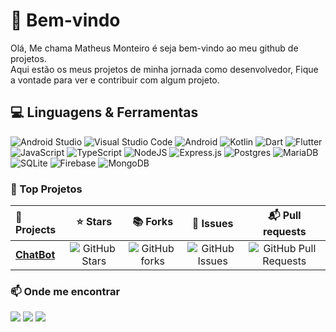 # :wave: Bem-vindo

Olá, Me chama Matheus Monteiro é seja bem-vindo ao meu github de projetos. <br/>
Aqui estão os meus projetos de minha jornada como desenvolvedor, Fique a vontade para ver e contribuir com algum projeto.

## :computer: Linguagens & Ferramentas

![Android Studio](https://img.shields.io/badge/android%20studio-346ac1?style=for-the-badge&logo=android%20studio&logoColor=white) ![Visual Studio Code](https://img.shields.io/badge/Visual%20Studio%20Code-0078d7.svg?style=for-the-badge&logo=visual-studio-code&logoColor=white) ![Android](https://img.shields.io/badge/Android-3DDC84?style=for-the-badge&logo=android&logoColor=white) ![Kotlin](https://img.shields.io/badge/kotlin-%237F52FF.svg?style=for-the-badge&logo=kotlin&logoColor=white) ![Dart](https://img.shields.io/badge/dart-%230175C2.svg?style=for-the-badge&logo=dart&logoColor=white)  ![Flutter](https://img.shields.io/badge/Flutter-%2302569B.svg?style=for-the-badge&logo=Flutter&logoColor=white) ![JavaScript](https://img.shields.io/badge/javascript-%23323330.svg?style=for-the-badge&logo=javascript&logoColor=%23F7DF1E) ![TypeScript](https://img.shields.io/badge/typescript-%23007ACC.svg?style=for-the-badge&logo=typescript&logoColor=white) ![NodeJS](https://img.shields.io/badge/node.js-6DA55F?style=for-the-badge&logo=node.js&logoColor=white) ![Express.js](https://img.shields.io/badge/express.js-%23404d59.svg?style=for-the-badge&logo=express&logoColor=%2361DAFB) ![Postgres](https://img.shields.io/badge/postgres-%23316192.svg?style=for-the-badge&logo=postgresql&logoColor=white) ![MariaDB](https://img.shields.io/badge/MariaDB-003545?style=for-the-badge&logo=mariadb&logoColor=white) ![SQLite](https://img.shields.io/badge/sqlite-%2307405e.svg?style=for-the-badge&logo=sqlite&logoColor=white) ![Firebase](https://img.shields.io/badge/firebase-a08021?style=for-the-badge&logo=firebase&logoColor=ffcd34)  ![MongoDB](https://img.shields.io/badge/MongoDB-%234ea94b.svg?style=for-the-badge&logo=mongodb&logoColor=white)

### :rocket: Top Projetos

| :gift: Projects | :star:  Stars | :books: Forks | :bell: Issues | :mailbox_with_mail: Pull requests |
| :-------------- | :-----------: | :-----------: | :-----------: | :-------------------------------: |
| **<a href="https://github.com/M2Monteiro/Chatbot" target="_blank">ChatBot</a>** | ![GitHub Stars](https://img.shields.io/github/stars/M2Monteiro/Chatbot?style=for-the-badge) | ![GitHub forks](https://img.shields.io/github/forks/M2Monteiro/Chatbot?style=for-the-badge) | ![GitHub Issues](https://img.shields.io/github/issues/M2Monteiro/Chatbot?style=for-the-badge) | ![GitHub Pull Requests](https://img.shields.io/github/issues-pr/M2Monteiro/Chatbot?style=for-the-badge) |

### :mailbox: Onde me encontrar

<a href="https://github.com/M2Monteiro" target="_blank" alt="GitHub"> <img src="https://img.shields.io/badge/github-%23121011.svg?style=for-the-badge&logo=github&logoColor=white"/></a> <a href="https://www.linkedin.com/in/dev-matheus-monteiro/" target="_blank" alt="LinkedIn"><img src="https://img.shields.io/badge/linkedin-%230077B5.svg?style=for-the-badge&logo=linkedin&logoColor=white"/></a> <a href="mailto: matheus.stack.20@hotmail.com" target="_blank" alt="Microsoft Outlook"> <img src="https://img.shields.io/badge/Microsoft_Outlook-0078D4?style=for-the-badge&logo=microsoft-outlook&logoColor=white"/></a>
